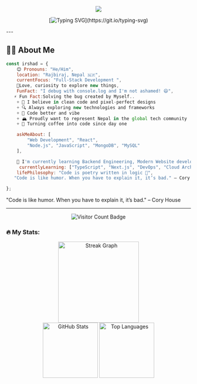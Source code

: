 <div align="center">
  
<!-- Dynamic Header with Gradient -->
<!-- Dynamic Header with Gradient -->
<img src="https://capsule-render.vercel.app/api?type=waving&color=gradient&customColorList=12&height=200&section=header&text=Mohammad%20Irshad%20Aalam&fontSize=50&fontColor=fff&animation=fadeIn&fontAlignY=35&desc=Full-Stack%20Developer%20%7C%20Problem%20Solver%20%7C%20Tech%20Enthusiast&descAlignY=55&descSize=18"/>

<!-- Animated Typing Effect -->
[![Typing SVG](https://readme-typing-svg.demolab.com?font=JetBrains+Mono&size=28&duration=3000&pause=800&color=00D9FF&center=true&vCenter=true&width=800&lines=Welcome+to+my+digital+realm!+🚀;Building+the+future%2C+one+line+at+a+time;Full-Stack+Developer+%7C+Nepal+🇳🇵;Turning+coffee+into+code+since+2023+☕;Open+to+collaboration+and+new+opportunities!)](https://git.io/typing-svg)

</div>
---
<!-- <div> <h1>  
"Code is like humor. When you have to explain it, it’s bad." – Cory House

</h1>  
    </div> 
-->

## 🧑‍💻 About Me

```javascript
const irshad = {
    😊 Pronouns: "He/Him",
    location: "Rajbiraj, Nepal 🇳🇵",
    currentFocus: "Full-Stack Development ",
    💌Love, curiosity to explore new things,
    FunFact: "I debug with console.log and I'm not ashamed! 😄",
   ⚡ Fun Fact:Solving the bug created by Myself.. 
    + 🌟 I believe in clean code and pixel-perfect designs
    + 🔍 Always exploring new technologies and frameworks
    + 🍃 Code better and vibe
    + 🏔️ Proudly want to represent Nepal in the global tech community
    + 💪 Turning coffee into code since day one

    askMeAbout: [
        "Web Development", "React", 
        "Node.js", "JavaScript", "MongoDB", "MySQL"
    ],

    🌱 I'm currently learning Backend Engineering, Modern Website development projects,...
     currentlyLearning: ["TypeScript", "Next.js", "DevOps", "Cloud Architecture"], 
    lifePhilosophy: "Code is poetry written in logic 🎨",
   "Code is like humor. When you have to explain it, it’s bad." – Cory House

};
```

"Code is like humor. When you have to explain it, it’s bad." – Cory House
 
---

<div align="center">
  <img src="https://visitor-badge.laobi.icu/badge?page_id=ir-shaad0812.ir-shaad0812&left_color=aqua&right_color=royalblue" alt="Visitor Count Badge" />
</div>

<h3 align="left">🔥 My Stats:</h3>

<div align="center">
  <img src="https://streak-stats.demolab.com?user=ir-shaad0812&locale=en&mode=daily&theme=dark&hide_border=false&border_radius=5" height="220" alt="Streak Graph" />
</div>

<div align="center">
  <img src="https://github-readme-stats.vercel.app/api?username=ir-shaad0812&show_icons=true&theme=dracula&include_all_commits=true&count_private=true&hide_border=false&order=1" height="150" alt="GitHub Stats" />
  <img src="https://github-readme-stats.vercel.app/api/top-langs?username=ir-shaad0812&layout=compact&theme=dracula&hide_border=false&langs_count=5&order=2" height="150" alt="Top Languages" />
</div>
